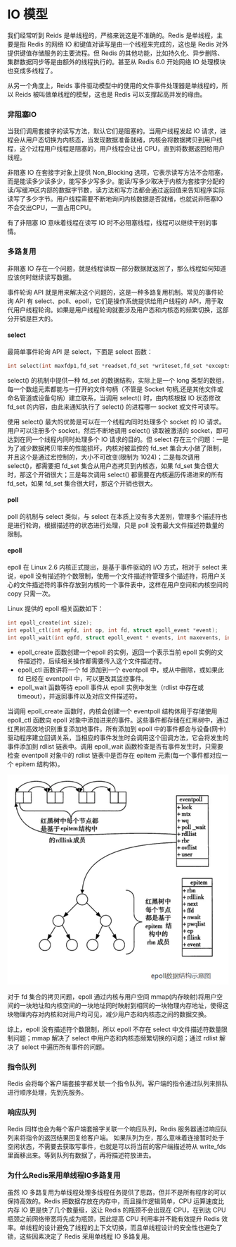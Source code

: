 # IO 模型

我们经常听到 Reids 是单线程的，严格来说这是不准确的。Redis 是单线程，主要是指 Redis 的网络 IO 和键值对读写是由一个线程来完成的，这也是 Redis 对外提供键值存储服务的主要流程。但 Redis 的其他功能，比如持久化、异步删除、集群数据同步等是由额外的线程执行的。甚至从 Redis 6.0 开始网络 IO 处理模块也变成多线程了。

从另一个角度上，Reids 事件驱动模型中的使用的文件事件处理器是单线程的，所以 Reids 被叫做单线程的模型，这也是 Redis 可以支撑起高并发的缘由。

### 非阻塞IO

当我们调用套接字的读写方法，默认它们是阻塞的。当用户线程发起 IO 请求，进程会从用户态切换为内核态，当发现数据准备就绪，内核会将数据拷贝到用户线程，这个过程用户线程是阻塞的，用户线程会让出 CPU，直到将数据返回给用户线程。

非阻塞 IO 在套接字对象上提供 Non_Blocking 选项，它表示读写方法不会阻塞，而是能读多少读多少，能写多少写多少。能读/写多少取决于内核为套接字分配的读/写缓冲区内部的数据字节数，读方法和写方法都会通过返回值来告知程序实际读写了多少字节。用户线程需要不断地询问内核数据是否就绪，也就说非阻塞IO不会交出CPU，一直占用CPU。

有了非阻塞 IO 意味着线程在读写 IO 时不必阻塞线程，线程可以继续干别的事情。

### 多路复用

非阻塞 IO 存在一个问题，就是线程读取一部分数据就返回了，那么线程如何知道应该何时继续读写数据。

事件轮询 API 就是用来解决这个问题的，这是一种多路复用机制。常见的事件轮询 API 有 select、poll、epoll，它们是操作系统提供给用户线程的 API，用于取代用户线程轮询。如果是用户线程轮询就要涉及用户态和内核态的频繁切换，这部分开销是巨大的。

#### select

最简单事件轮询 API 是 select，下面是 select 函数：

```C
int select(int maxfdp1,fd_set *readset,fd_set *writeset,fd_set *exceptset,const struct timeval *timeout);
```

select() 的机制中提供一种 fd_set 的数据结构，实际上是一个 long 类型的数组，每一个数组元素都能与一打开的文件句柄（不管是 Socket 句柄,还是其他文件或命名管道或设备句柄）建立联系，当调用 select() 时，由内核根据 IO 状态修改 fd_set 的内容，由此来通知执行了 select() 的进程哪一 socket 或文件可读写。

使用 select() 最大的优势是可以在一个线程内同时处理多个 socket 的 IO 请求。用户可以注册多个 socket，然后不断地调用 select() 读取被激活的 socket，即可达到在同一个线程内同时处理多个 IO 请求的目的。但 select 存在三个问题：一是为了减少数据拷贝带来的性能损坏，内核对被监控的 fd_set 集合大小做了限制，并且这个是通过宏控制的，大小不可改变(限制为 1024)；二是每次调用 select()，都需要把 fd_set 集合从用户态拷贝到内核态，如果 fd_set 集合很大时，那这个开销很大；三是每次调用 select() 都需要在内核遍历传递进来的所有 fd_set，如果 fd_set 集合很大时，那这个开销也很大。

#### poll

poll 的机制与 select 类似，与 select 在本质上没有多大差别，管理多个描述符也是进行轮询，根据描述符的状态进行处理，只是 poll 没有最大文件描述符数量的限制。

#### epoll

epoll 在 Linux 2.6 内核正式提出，是基于事件驱动的 I/O 方式，相对于 select 来说，epoll 没有描述符个数限制，使用一个文件描述符管理多个描述符，将用户关心的文件描述符的事件存放到内核的一个事件表中，这样在用户空间和内核空间的 copy 只需一次。

Linux 提供的 epoll 相关函数如下：

```C
int epoll_create(int size);
int epoll_ctl(int epfd, int op, int fd, struct epoll_event *event);
int epoll_wait(int epfd, struct epoll_event * events, int maxevents, int timeout);
```
- epoll_create 函数创建一个epoll 的实例，返回一个表示当前 epoll 实例的文件描述符，后续相关操作都需要传入这个文件描述符。
- epoll_ctl 函数讲将一个 fd 添加到一个 eventpoll 中，或从中删除，或如果此 fd 已经在 eventpoll 中，可以更改其监控事件。
- epoll_wait 函数等待 epoll 事件从 epoll 实例中发生（rdlist 中存在或 timeout），并返回事件以及对应文件描述符。

当调用 epoll_create 函数时，内核会创建一个 eventpoll 结构体用于存储使用 epoll_ctl 函数向 epoll 对象中添加进来的事件。这些事件都存储在红黑树中，通过红黑树高效地识别重复添加地事件。所有添加到 epoll 中的事件都会与设备(网卡)驱动程序建立回调关系，当相应的事件发生时会调用这个回调方法，它会将发生的事件添加到 rdlist 链表中。调用 epoll_wait 函数检查是否有事件发生时，只需要检查 eventpoll 对象中的 rdlist 链表中是否存在 epitem 元素(每一个事件都对应一个 epitem 结构体)。

<div align="left">
    <img src="https://github.com/lazecoding/Note/blob/main/images/redis/epoll数据结构示意图.png" width="600px">
</div>

对于 fd 集合的拷贝问题，epoll 通过内核与用户空间 mmap(内存映射)将用户空间的一块地址和内核空间的一块地址同时映射到相同的一块物理内存地址，使得这块物理内存对内核和对用户均可见，减少用户态和内核态之间的数据交换。

综上，epoll 没有描述符个数限制，所以 epoll 不存在 select  中文件描述符数量限制问题；mmap 解决了 select 中用户态和内核态频繁切换的问题；通过 rdlist 解决了 select  中遍历所有事件的问题。

### 指令队列

Redis 会将每个客户端套接字都关联一个指令队列。客户端的指令通过队列来排队进行顺序处理，先到先服务。

### 响应队列

Redis 同样也会为每个客户端套接字关联一个响应队列，Redis 服务器通过响应队列来将指令的返回结果回复给客户端。 如果队列为空，那么意味着连接暂时处于空闲状态，不需要去获取写事件，也就是可以将当前的客户端描述符从 write_fds 里面移出来。等到队列有数据了，再将描述符放进去。

### 为什么Redis采用单线程IO多路复用

虽然 IO 多路复用为单线程处理多线程任务提供了思路，但并不是所有程序的可以保持高效的。Redis 把数据存放在内存中，而且操作逻辑简单，CPU 运算速度比内存 IO 更是快了几个数量级，这让 Redis 的瓶颈不会出现在 CPU，在到达 CPU 瓶颈之前网络带宽将先成为瓶颈，因此提高 CPU 利用率并不能有效提升 Redis 效率。单线程的设计避免了线程的上下文切换，而且单线程设计的安全性也避免了锁，这些因素决定了 Redis 采用单线程 IO 多路复用。
